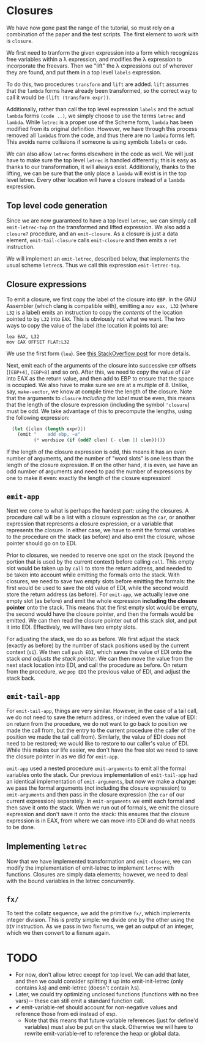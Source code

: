 # Closures
We have now gone past the range of the tutorial, so must rely on a combination
of the paper and the test scripts. The first element to work with is
`closure`.

We first need to tranform the given expression into a form which recognizes
free variables within a &lambda; expression, and modifies the &lambda;
expression to incorporate the freevars. Then we "lift" the &lambda;
expressions out of wherever they are found, and put them in a top level
`labels` expression.

To do this, two procedures `transform` and `lift` are added. `lift` assumes
that the `lambda` forms have already been transformed, so the correct way to
call it would be `(lift (transform expr))`.

Additionally, rather than call the top level expression `labels` and the
actual `lambda` forms `(code ..)`, we simply choose to use the terms `letrec`
and `lambda`. While `letrec` is a proper use of the Scheme form, `lambda` has
been modified from its original definition. However, we have through this
process removed all `lambda`s from the code, and thus there are no `lambda`
forms left. This avoids name collisions if someone is using symbols
`labels` or `code`.

We can also allow `letrec` forms elsewhere in the code as well. We will just
have to make sure the top level `letrec` is handled differently; this is easy
as thanks to our transformation, it will always exist. Additionally, thanks to
the lifting, we can be sure that the only place a `lambda` will exist is in
the top level letrec. Every other location will have a closure instead of a
`lambda` expression.

## Top level code generation
Since we are now guaranteed to have a top level `letrec`, we can simply call
`emit-letrec-top` on the transformed and lifted expression. We also add a
`closure?` procedure, and an `emit-closure`. As a closure is just a data
element, `emit-tail-closure` calls `emit-closure` and then emits a `ret`
instruction.

We will implement an `emit-letrec`, described below, that implements the usual
scheme `letrec`s.  Thus we call this expression `emit-letrec-top`.

## Closure expressions
To emit a closure, we first copy the label of the closure into `EBP`. In the
GNU Assembler (which clang is compatible with), emitting a `mov eax, L32`
(where `L32` is a label) emits an instruction to copy the *contents* of the
location pointed to by `L32` into `EAX`. This is obviously not what we want.
The two ways to copy the value of the label (the location it points to) are:
```assembler
lea EAX, L32
mov EAX OFFSET FLAT:L32
```
We use the first form (`lea`). See [this StackOverflow post](http://stackoverflow.com/questions/1897401/gnu-assembler-get-address-of-label-variable-intel-syntax) for more details.

Next, emit each of the arguments of the closure into successive `EBP` offsets
(`[EBP+4]`, `[EBP+8]` and so on). After this, we need to copy the value of
`EBP` into EAX as the return value, and then add to EBP to ensure that the
space is occupied. We also have to make sure we are at a multiple of 8.
Unlike, say, `make-vector`, we know at compile time the length of the closure.
Note that the arguments to `closure` *including the label* must be even, this
means that the length of the closure expression (including the symbol
`'closure`) must be odd. We take advantage of this to precompute the lengths,
using the following expression:
```scheme
  (let ([clen (length expr)])
    (emit "    add ebp, ~a"
          (* wordsize (if (odd? clen) (- clen 1) clen)))))
```

If the length of the closure expression is odd, this means it has an even
number of arguments, and the number of "word slots" is one less than the
length of the closure expression. If on the other hand, it is even, we have an
odd number of arguments and need to pad the number of expressions by one to
make it even: exactly the length of the closure expression!

## `emit-app` 
Next we come to what is perhaps the hardest part: using the closures. A
procedure call will be a list with a closure expression as the `car`, or
another expression that represents a closure expression, or a variable that
represents the closure. In either case, we have to emit the formal variables
to the procedure on the stack (as before) and also emit the closure, whose
pointer should go on to EDI.

Prior to closures, we needed to reserve one spot on the stack (beyond the
portion that is used by the current context) before calling `call`.  This
empty slot would be taken up by `call` to store the return address, and needed
to be taken into account while emitting the formals onto the stack. With
closures, we need to save two empty slots before emitting the formals: the
first would be used to save the old value of EDI, while the second would store
the return address (as before). For `emit-app`, we actually leave one empty
slot (as before) and emit the whole expression **including the closure
pointer** onto the stack. This means that the first empty slot would be empty,
the second would have the closure pointer, and then the formals would be
emitted. We can then read the closure pointer out of this stack slot, and put
it into EDI. Effectively, we will have two empty slots.

For adjusting the stack, we do so as before. We first adjust the stack
(exactly as before) by the number of stack positions used by the current
context (`si`). We then call `push EDI`, which saves the value of EDI onto the
stack *and adjusts the stack pointer*. We can then move the value from the
next stack location into EDI, and call the procedure as before. On return from
the procedure, we `pop EDI` the previous value of EDI, and adjust the stack
back.

## `emit-tail-app`
For `emit-tail-app`, things are very similar. However, in the case of a tail
call, we do not need to save the return address, or indeed even the value of
EDI: on return from the procedure, we do not want to go back to position we
made the call from, but the entry to the current procedure (the caller of the
position we made the tail call from). Similarly, the value of EDI does not
need to be restored; we would like to restore to our caller's value of EDI.
While this makes our life easier, we don't have the free slot we need to save
the closure pointer in as we did for `emit-app`.

`emit-app` used a nested procedure `emit-arguments` to emit all the formal
variables onto the stack. Our previous implementation of `emit-tail-app` had
an identical implementation of `emit-arguments`, but now we make a change: we
pass the formal arguments (not including the closure expression) to
`emit-arguments` and then pass in the closure expression (the `car` of our
current expression) separately.  In `emit-arguments` we emit each formal and
then save it onto the stack. When we run out of formals, we emit the closure
expression and don't save it onto the stack: this ensures that the closure
expression is in EAX, from where we can move into EDI and do what needs to be
done.

## Implementing `letrec`
Now that we have implemented transformation and `emit-closure`, we can modify
the implementation of emit-letrec to implement `letrec` with functions.
Closures are simply data elements; however, we need to deal with the bound
variables in the letrec concurrently.

## `fx/`
To test the collatz sequence, we add the primitive `fx/`, which implements
integer division. This is pretty simple: we divide one by the other using the
`DIV` instruction. As we pass in two fixnums, we get an output of an integer,
which we then convert to a fixnum again.

# TODO
* For now, don't allow letrec except for top level. We can add that later,
  and then we could consider splitting it up into emit-init-letrec (only
  contains &lambda;s) and emit-letrec (doesn't contain &lambda;s).
* Later, we could try optimizing unclosed functions (functions with no
  free vars)-- these can still emit a standard function call.
* &#x2714; emit-variable-ref should account for non-negative values and
  reference those from edi instead of esp.
    * Note that this means that future variable references (just for define'd
      variables) must also be put on the stack. Otherwise we will have to
      rewrite emit-variable-ref to reference the heap or global data.

